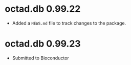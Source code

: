 # octad.db 0.99.22

* Added a `NEWS.md` file to track changes to the package.

# octad.db 0.99.23

* Submitted to Bioconductor

